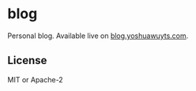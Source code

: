 # blog

Personal blog. Available live on
[blog.yoshuawuyts.com](https://blog.yoshuawuyts.com).

## License
MIT or Apache-2

